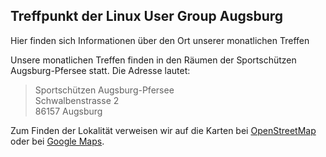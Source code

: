 
## Treffpunkt der Linux User Group Augsburg
Hier finden sich Informationen über den Ort unserer monatlichen Treffen

Unsere monatlichen Treffen finden in den Räumen der Sportschützen Augsburg-Pfersee statt. Die Adresse lautet:


>Sportschützen Augsburg-Pfersee  
Schwalbenstrasse 2  
86157 Augsburg

Zum Finden der Lokalität verweisen wir auf die Karten bei [OpenStreetMap](https://www.openstreetmap.org/?mlat=48.36478&mlon=10.87698&zoom=18&layers=M"_blank") oder bei [Google Maps](https://maps.google.com/maps?f=q&source=s_q&hl=en&geocode=&q=schwalbenstrasse+2,+augsburg&sll=37.0625,-95.677068&sspn=55.806079,66.796875&ie=UTF8&hq=&hnear=Schwalbenstra%C3%9Fe+2,+Augsburg+86157+Augsburg,+Bayern,+Germany&z=16"_blank"). 